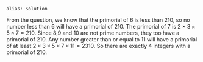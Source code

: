 ````
alias: Solution
````

From the question, we know that the primorial of $6$ is less than $210$, so no number less than $6$ will have a primorial of $210$. The primorial of $7$ is $2 \times 3 \times 5 \times 7 = 210$. Since $8$,$9$ and $10$ are not prime numbers, they too have a primorial of $210$. Any number greater than or equal to $11$ will have a primorial of at least $2 \times 3 \times 5 \times 7 \times 11 = 2310$. So there are exactly $4$ integers with a primorial of $210$.
